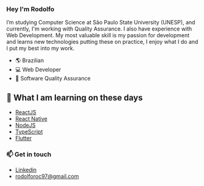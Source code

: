 ### Hey I'm Rodolfo

I’m studying Computer Science at São Paulo State University (UNESP), and currently, I'm working with Quality Assurance. I also have experience with Web Development. 
My most valuable skill is my passion for development and learns new technologies putting these on practice, I enjoy what I do and I put my best into my work.

- :earth_americas: Brazilian
- 💻 Web Developer
- 🔭 Software Quality Assurance

## 🧠 What I am learning on these days

- [ReactJS](https://reactjs.org/)
- [React Native](https://reactnative.dev/)
- [NodeJS](https://nodejs.org/en/)
- [TypeScript](https://www.typescriptlang.org/)
- [Flutter](https://flutter.dev/)

### 📫 Get in touch

- [Linkedin](https://www.linkedin.com/in/rodolforoc/)
- rodolforoc97@gmail.com


